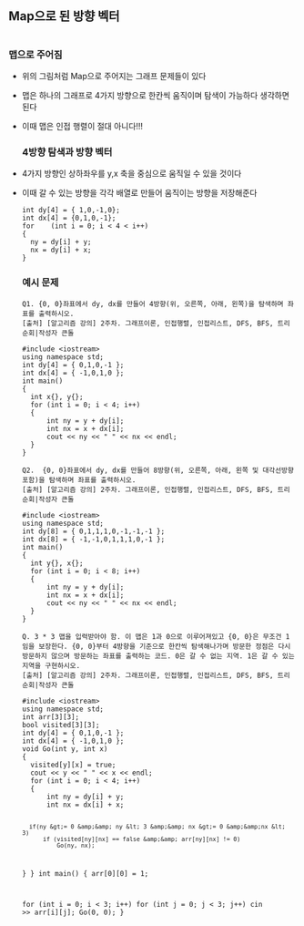 <h2 id="map으로-된-방향-벡터">Map으로 된 방향 벡터</h2>
<p><img alt="" src="https://velog.velcdn.com/images/gksrudtlr2/post/347596c3-6bff-4dc6-a929-bd81b290faed/image.png" /></p>
<h3 id="맵으로-주어짐">맵으로 주어짐</h3>
<ul>
<li><p>위의 그림처럼 Map으로 주어지는 그래프 문제들이 있다</p>
</li>
<li><p>맵은 하나의 그래프로 4가지 방향으로 한칸씩 움직이며 탐색이 가능하다 생각하면 된다</p>
</li>
<li><p>이때 맵은 인접 행렬이 절대 아니다!!!</p>
<h3 id="4방향-탐색과-방향-벡터">4방향 탐색과 방향 벡터</h3>
</li>
<li><p>4가지 방향인 상하좌우를 y,x 축을 중심으로 움직일 수 있을 것이다</p>
</li>
<li><p>이때 갈 수 있는 방향을 각각 배열로 만들어 움직이는 방향을 저장해준다</p>
<pre><code class="language-C++">int dy[4] = { 1,0,-1,0};
int dx[4] = {0,1,0,-1};
for    (int i = 0; i &lt; 4 &lt; i++)
{
  ny = dy[i] + y;
  nx = dy[i] + x;
}</code></pre>
<h3 id="예시-문제">예시 문제</h3>
<pre><code>Q1. {0, 0}좌표에서 dy, dx를 만들어 4방향(위, 오른쪽, 아래, 왼쪽)을 탐색하며 좌표를 출력하시오.
[출처] [알고리즘 강의] 2주차. 그래프이론, 인접행렬, 인접리스트, DFS, BFS, 트리순회|작성자 큰돌</code></pre><pre><code class="language-C++">#include &lt;iostream&gt;
using namespace std;
int dy[4] = { 0,1,0,-1 };
int dx[4] = { -1,0,1,0 };
int main()
{
  int x{}, y{};
  for (int i = 0; i &lt; 4; i++)
  {
      int ny = y + dy[i];
      int nx = x + dx[i];
      cout &lt;&lt; ny &lt;&lt; &quot; &quot; &lt;&lt; nx &lt;&lt; endl;
  }
}</code></pre>
<pre><code>Q2.  {0, 0}좌표에서 dy, dx를 만들어 8방향(위, 오른쪽, 아래, 왼쪽 및 대각선방향포함)을 탐색하며 좌표를 출력하시오.
[출처] [알고리즘 강의] 2주차. 그래프이론, 인접행렬, 인접리스트, DFS, BFS, 트리순회|작성자 큰돌</code></pre><pre><code class="language-C++">#include &lt;iostream&gt;
using namespace std;
int dy[8] = { 0,1,1,1,0,-1,-1,-1 };
int dx[8] = { -1,-1,0,1,1,1,0,-1 };
int main()
{
  int y{}, x{};
  for (int i = 0; i &lt; 8; i++)
  {
      int ny = y + dy[i];
      int nx = x + dx[i];
      cout &lt;&lt; ny &lt;&lt; &quot; &quot; &lt;&lt; nx &lt;&lt; endl;
  }
}</code></pre>
<pre><code>Q. 3 * 3 맵을 입력받아야 함. 이 맵은 1과 0으로 이루어져있고 {0, 0}은 무조건 1임을 보장한다. {0, 0}부터 4방향을 기준으로 한칸씩 탐색해나가며 방문한 정점은 다시 방문하지 않으며 방문하는 좌표를 출력하는 코드. 0은 갈 수 없는 지역. 1은 갈 수 있는 지역을 구현하시오.
[출처] [알고리즘 강의] 2주차. 그래프이론, 인접행렬, 인접리스트, DFS, BFS, 트리순회|작성자 큰돌</code></pre><pre><code class="language-C++">#include &lt;iostream&gt;
using namespace std;
int arr[3][3];
bool visited[3][3];
int dy[4] = { 0,1,0,-1 };
int dx[4] = { -1,0,1,0 };
void Go(int y, int x)
{
  visited[y][x] = true;
  cout &lt;&lt; y &lt;&lt; &quot; &quot; &lt;&lt; x &lt;&lt; endl;
  for (int i = 0; i &lt; 4; i++)
  {
      int ny = dy[i] + y;
      int nx = dx[i] + x;

      if(ny &gt;= 0 &amp;&amp; ny &lt; 3 &amp;&amp; nx &gt;= 0 &amp;&amp;nx &lt; 3)
          if (visited[ny][nx] == false &amp;&amp; arr[ny][nx] != 0)
              Go(ny, nx);
  }
}
int main()
{
  arr[0][0] = 1;

  for (int i = 0; i &lt; 3; i++)
      for (int j = 0; j &lt; 3; j++)
          cin &gt;&gt; arr[i][j];
  Go(0, 0);
}</code></pre>
</li>
</ul>